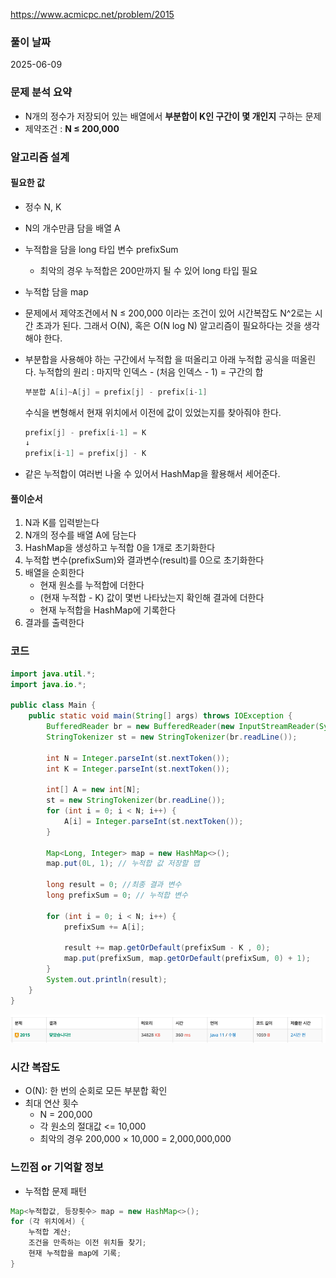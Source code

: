 https://www.acmicpc.net/problem/2015

### 풀이 날짜
2025-06-09

### 문제 분석 요약
- N개의 정수가 저장되어 있는 배열에서 **부분합이 K인 구간이 몇 개인지** 구하는 문제
- 제약조건 : **N ≤ 200,000**
### 알고리즘 설계
#### 필요한 값
- 정수 N, K
- N의 개수만큼 담을 배열 A
- 누적합을 담을 long 타입 변수 prefixSum
    - 최악의 경우 누적합은 200만까지 될 수 있어 long 타입 필요
- 누적합 담을 map

- 문제에서 제약조건에서 N ≤ 200,000 이라는 조건이 있어 시간복잡도 N^2로는 시간 초과가 된다. 그래서 O(N), 혹은 O(N log N) 알고리즘이 필요하다는 것을 생각해야 한다.
- 부분합을 사용해야 하는 구간에서 누적합 을 떠올리고 아래 누적합 공식을 떠올린다.
  누적합의 원리 : 마지막 인덱스 - (처음 인덱스 - 1) = 구간의 합
  ```java
  부분합 A[i]~A[j] = prefix[j] - prefix[i-1]
  ```

  수식을 변형해서 현재 위치에서 이전에 값이 있었는지를 찾아줘야 한다.
  ```java
  prefix[j] - prefix[i-1] = K
  ↓ 
  prefix[i-1] = prefix[j] - K
  ```
- 같은 누적합이 여러번 나올 수 있어서 HashMap을 활용해서 세어준다.
#### 풀이순서
1. N과 K를 입력받는다
2. N개의 정수를 배열 A에 담는다
3. HashMap을 생성하고 누적합 0을 1개로 초기화한다
4. 누적합 변수(prefixSum)와 결과변수(result)를 0으로 초기화한다
5. 배열을 순회한다
    - 현재 원소를 누적합에 더한다
    - (현재 누적합 - K) 값이 몇번 나타났는지 확인해 결과에 더한다
    - 현재 누적합을 HashMap에 기록한다
6. 결과를 출력한다

### 코드
```java
import java.util.*;
import java.io.*;

public class Main {
    public static void main(String[] args) throws IOException {
        BufferedReader br = new BufferedReader(new InputStreamReader(System.in));
        StringTokenizer st = new StringTokenizer(br.readLine());
        
        int N = Integer.parseInt(st.nextToken());
        int K = Integer.parseInt(st.nextToken());
        
        int[] A = new int[N];
        st = new StringTokenizer(br.readLine());
        for (int i = 0; i < N; i++) {
            A[i] = Integer.parseInt(st.nextToken());
        }
        
        Map<Long, Integer> map = new HashMap<>();
        map.put(0L, 1); // 누적합 값 저장할 맵 
        
        long result = 0; //최종 결과 변수
        long prefixSum = 0; // 누적합 변수
        
        for (int i = 0; i < N; i++) {
            prefixSum += A[i];
            
            result += map.getOrDefault(prefixSum - K , 0);
            map.put(prefixSum, map.getOrDefault(prefixSum, 0) + 1);
        }
        System.out.println(result);
    }
}

```
![b2015](./b2015.png)


### 시간 복잡도
- O(N): 한 번의 순회로 모든 부분합 확인
- 최대 연산 횟수
    - N = 200,000
    - 각 원소의 절대값 <= 10,000
    - 최악의 경우 200,000 × 10,000 = 2,000,000,000

### 느낀점 or 기억할 정보
- 누적합 문제 패턴
```java
Map<누적합값, 등장횟수> map = new HashMap<>();
for (각 위치에서) {
    누적합 계산;
    조건을 만족하는 이전 위치들 찾기;
    현재 누적합을 map에 기록;
}
```